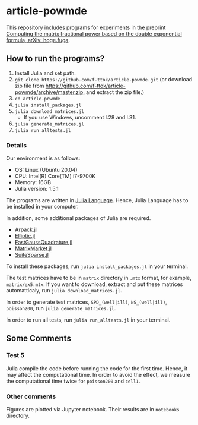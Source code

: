 # article-powmde

This repository includes programs for experiments in the preprint [Computing the matrix fractional power based on the double exponential formula, arXiv: hoge.fuga](https://example.com/).

## How to run the programs?

1. Install Julia and set path.
1. `git clone https://github.com/f-ttok/article-powmde.git` (or download zip file from https://github.com/f-ttok/article-powmde/archive/master.zip, and extract the zip file.)
1. `cd article-powmde`
1. `julia install_packages.jl`
1. `julia download_matrices.jl`
    - If you use Windows, uncomment l.28 and l.31.
1. `julia generate_matrices.jl`
1. `julia run_alltests.jl`

### Details
Our environment is as follows:

- OS: Linux (Ubuntu 20.04)
- CPU: Intel(R) Core(TM) i7-9700K
- Memory: 16GB
- Julia version: 1.5.1

The programs are written in [Julia Language](https://julialang.org/).
Hence, Julia Language has to be installed in your computer.

In addition, some additional packages of Julia are required.

- [Arpack.jl](https://github.com/JuliaLinearAlgebra/Arpack.jl)
- [Elliptic.jl](https://github.com/nolta/Elliptic.jl)
- [FastGaussQuadrature.jl](https://github.com/JuliaApproximation/FastGaussQuadrature.jl)
- [MatrixMarket.jl](https://github.com/JuliaSparse/MatrixMarket.jl)
- [SuiteSparse.jl](https://github.com/JuliaLinearAlgebra/SuiteSparse.jl)

To install these packages, run `julia install_packages.jl` in your terminal.

The test matrices have to be in `matrix` directory in `.mtx` format, for example, `matrix/ex5.mtx`.
If you want to download, extract and put these matrices automatticaly, run `julia download_matrices.jl`.

In order to generate test matrices, `SPD_(well|ill)`, `NS_(well|ill)`, `poisson200`, run `julia generate_matrices.jl`.

In order to run all tests, run `julia run_alltests.jl` in your terminal.


## Some Comments
### Test 5
Julia compile the code before running the code for the first time.
Hence, it may affect the computational time.
In order to avoid the effect, we measure the computational time twice for `poisson200` and `cell1`.

### Other comments
Figures are plotted via Jupyter notebook.
Their results are in `notebooks` directory.
